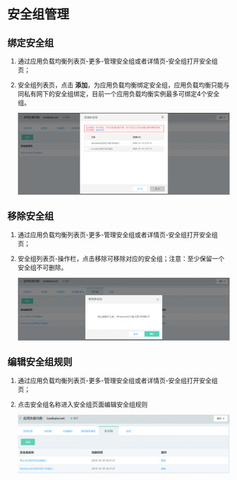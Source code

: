 # 安全组管理

## 绑定安全组

1. 通过应用负载均衡列表页-更多-管理安全组或者详情页-安全组打开安全组页；

1. 安全组列表页，点击 **添加**，为应用负载均衡绑定安全组，应用负载均衡只能与同私有网下的安全组绑定，目前一个应用负载均衡实例最多可绑定4个安全组。

	![ALB绑定安全组](../../../../image/Networking/ALB/ALB-039.png)

## 移除安全组

1. 通过应用负载均衡列表页-更多-管理安全组或者详情页-安全组打开安全组页；

1. 安全组列表页-操作栏，点击移除可移除对应的安全组；注意：至少保留一个安全组不可删除。

	![ALB移除安全组](../../../../image/Networking/ALB/ALB-040.png)

## 编辑安全组规则

1. 通过应用负载均衡列表页-更多-管理安全组或者详情页-安全组打开安全组页；

1. 点击安全组名称进入安全组页面编辑安全组规则

	![ALB编辑安全组](../../../../image/Networking/ALB/ALB-041.png)